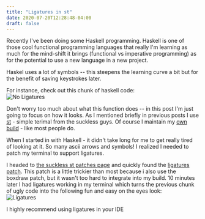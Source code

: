 ```yaml
---
title: "Ligatures in st"
date: 2020-07-20T12:28:48-04:00
draft: false
---
```


Recently I've been doing some Haskell programming. Haskell is one of those cool
functional programming languages that really I'm learning as much for the 
mind-shift it brings (functional vs imperative programming) as for the 
potential to use a new language in a new project.  
  
Haskel uses a lot of symbols -- this steepens the learning curve a bit but for
the benefit of saving keystrokes later.  

For instance, check out this chunk of haskell code:  
![No Ligatures](/images/ligatures/none.png)

Don't worry too much about what this function does -- in this post I'm just 
going to focus on how it looks. As I mentioned briefly in previous posts I use
[st](https://st.suckless.org/) - simple terimal from the suckless guys.  Of 
course I maintain my [own build](https://github.com/chadkouse/st) - like most
people do.

When I started in with Haskell - it didn't take long for me to get really tired
of looking at it. So many ascii arrows and symbols!  I realized I needed to 
patch my terminal to support ligatures.  

I headed to [the suckless st patches page](https://st.suckless.org/patches) and
quickly found the 
[ligatures patch](https://st.suckless.org/patches/ligatures/). This patch is a
little trickier than most because i also use the boxdraw patch, but it wasn't
too hard to integrate into my build.  10 minutes later I had ligatures working
in my terminal which turns the previous chunk of ugly code into the following
fun and easy on the eyes look:  
![Ligatures](/images/ligatures/some.png)

I highly recommend using ligatures in your IDE
